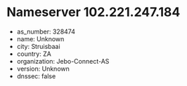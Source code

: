 # Nameserver 102.221.247.184

* as_number: 328474
* name: Unknown
* city: Struisbaai
* country: ZA
* organization: Jebo-Connect-AS
* version: Unknown
* dnssec: false
